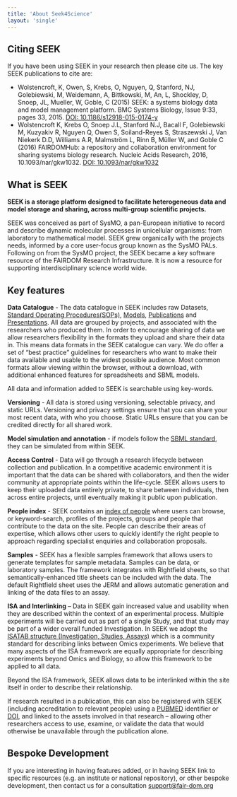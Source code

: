 ```yaml
---
title: 'About Seek4Science'
layout: 'single'
---
```


## Citing SEEK

If you have been using SEEK in your research then please cite us. The key SEEK publications to cite are:

* Wolstencroft, K, Owen, S, Krebs, O, Nguyen, Q, Stanford, NJ, Golebiewski, M, Weidemann, A, Bittkowski, M, An, L, Shockley, D, Snoep, JL, Mueller, W, Goble, C (2015) 
SEEK: a systems biology data and model management platform. BMC Systems Biology, Issue 9:33, pages 33, 2015. 
[DOI: 10.1186/s12918-015-0174-y](https://dx.doi.org/10.1186/s12918-015-0174-y)
* Wolstencroft K, Krebs O, Snoep J.L, Stanford N.J, Bacall F, Golebiewski M, Kuzyakiv R, Nguyen Q, Owen S, Soiland-Reyes S, Straszewski J, Van Niekerk D.D, Williams A.R, 
Malmström L, Rinn B, Müller W, and Goble C (2016) FAIRDOMHub: a repository and collaboration environment for sharing systems biology research. Nucleic Acids Research, 2016, 10.1093/nar/gkw1032.
  [DOI: 10.1093/nar/gkw1032](https://dx.doi.org/10.1093/nar/gkw1032)

## What is SEEK

**SEEK is a storage platform designed to facilitate heterogeneous data and model storage and sharing, across multi-group scientific projects.**

SEEK was conceived as part of SysMO, a pan-European initiative to record and describe dynamic molecular processes in unicellular organisms: from laboratory to mathematical model. 
SEEK grew organically with the projects needs, informed by a core user-focus group known as the SysMO PALs. 
Following on from the SysMO project, the SEEK became a key software resource of the FAIRDOM Research Infrastructure. It is now a resource for supporting interdisciplinary science world wide.

## Key features

**Data Catalogue** - The data catalogue in SEEK includes raw Datasets, [Standard Operating Procedures(SOPs)](https://fairdomhub.org/sops), [Models](https://fairdomhub.org/models), [Publications](https://fairdomhub.org/publications) and [Presentations](https://fairdomhub.org/presentations). All data are grouped by projects, and associated with the researchers who produced them. In order to encourage sharing of data we allow researchers flexibility in the formats they upload and share their data in. This means data formats in the SEEK catalogue can vary. We do offer a set of “best practice” guidelines for researchers who want to make their data available and usable to the widest possible audience.
Most common formats allow viewing within the browser, without a download, with additional enhanced features for spreadsheets and SBML models.

All data and information added to SEEK is searchable using key-words.

**Versioning** - All data is stored using versioning, selectable privacy, and static URLs. Versioning and privacy settings ensure that you can share your most recent data, with who you choose. Static URLs ensure that you can be credited directly for all shared work.

**Model simulation and annotation** - if models follow the [SBML standard](http://sbml.org/), they can be simulated from within SEEK.

**Access Control** - Data will go through a research lifecycle between collection and publication. In a competitive academic environment it is important that the data can be shared with collaborators, and then the wider community at appropriate points within the life-cycle. SEEK allows users to keep their uploaded data entirely private, to share between individuals, then across entire projects, until eventually making it public upon publication.

**People index** - SEEK contains an [index of people](https://fairdomhub.org/people) where users can browse, or keyword-search, profiles of the projects, groups and people that contribute to the data on the site. People can describe their areas of expertise, which allows other users to quickly identify the right people to approach regarding specialist enquiries and collaboration proposals.

**Samples** - SEEK has a flexible samples framework that allows users to generate templates for sample metadata. Samples can be data, or laboratory samples. The framework integrates with Rightfield sheets, so that semantically-enhanced title sheets can be included with the data. The default Rightfield sheet uses the JERM and allows automatic generation and linking of the data files to an assay.

**ISA and Interlinking** – Data in SEEK gain increased value and usability when they are described within the context of an experimental process. 
Multiple experiments will be carried out as part of a single Study, and that study may be part of a wider overall funded Investigation. 
In SEEK we adopt the [ISATAB structure (Investigation, Studies, Assays)](https://isa-tools.org/) which is a community standard for describing links between Omics experiments. 
We believe that many aspects of the ISA framework are equally appropriate for describing experiments beyond Omics and Biology, so allow this framework to be applied to all data.

Beyond the ISA framework, SEEK allows data to be interlinked within the site itself in order to describe their relationship.

If research resulted in a publication, this can also be registered with SEEK (including accreditation to relevant people) using a [PUBMED](http://www.ncbi.nlm.nih.gov/pubmed) identifier or [DOI](http://www.doi.org/), 
and linked to the assets involved in that research – allowing other researchers access to use, examine, or validate the data that would otherwise be unavailable through the publication alone.

## Bespoke Development

If you are interesting in having features added, or in having SEEK link to specific resources (e.g. an institute or national repository), 
or other bespoke development, then contact us for a consultation [support@fair-dom.org](mailto:support@fair-dom.org)